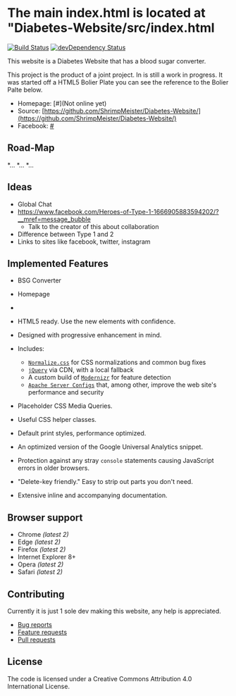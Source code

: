 # The main index.html is located at "Diabetes-Website/src/index.html

[![Build Status](https://travis-ci.org/h5bp/html5-boilerplate.svg)](https://travis-ci.org/h5bp/html5-boilerplate)
[![devDependency Status](https://david-dm.org/h5bp/html5-boilerplate/dev-status.svg)](https://david-dm.org/h5bp/html5-boilerplate#info=devDependencies)

This website is a Diabetes Website that has a blood sugar converter.

This project is the product of a joint project. In is still a work in progress.
It was started off a HTML5 Bolier Plate you can see the reference to the Bolier Palte below.

* Homepage: [#](Not online yet)
* Source: [https://github.com/ShrimpMeister/Diabetes-Website/](https://github.com/ShrimpMeister/Diabetes-Website/)
* Facebook: [#](https://facebook.com/jordan.reif.3)

## Road-Map
*...
*...
*...

## Ideas
* Global Chat
* https://www.facebook.com/Heroes-of-Type-1-1666905883594202/?__mref=message_bubble
	- Talk to the creator of this about collaboration
* Difference between Type 1 and 2
* Links to sites like facebook, twitter, instagram


## Implemented Features

* BSG Converter
* Homepage
* 

* HTML5 ready. Use the new elements with confidence.
* Designed with progressive enhancement in mind.
* Includes:
  * [`Normalize.css`](https://necolas.github.com/normalize.css/)
    for CSS normalizations and common bug fixes
  * [`jQuery`](https://jquery.com/) via CDN, with a local fallback
  * A custom build of  [`Modernizr`](http://modernizr.com/) for feature
    detection
  * [`Apache Server Configs`](https://github.com/h5bp/server-configs-apache)
    that, among other, improve the web site's performance and security
* Placeholder CSS Media Queries.
* Useful CSS helper classes.
* Default print styles, performance optimized.
* An optimized version of the Google Universal Analytics snippet.
* Protection against any stray `console` statements causing JavaScript
  errors in older browsers.
* "Delete-key friendly." Easy to strip out parts you don't need.
* Extensive inline and accompanying documentation.


## Browser support

* Chrome *(latest 2)*
* Edge *(latest 2)*
* Firefox *(latest 2)*
* Internet Explorer 8+
* Opera *(latest 2)*
* Safari *(latest 2)*

## Contributing

Currently it is just 1 sole dev making this website, any help is appreciated.

* [Bug reports](CONTRIBUTING.md#bugs)
* [Feature requests](CONTRIBUTING.md#features)
* [Pull requests](CONTRIBUTING.md#pull-requests)


## License

The code is licensed under a Creative Commons Attribution 4.0 International License.
